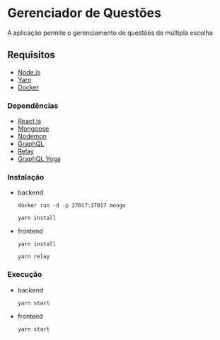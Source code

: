 # Gerenciador de Questões

A aplicação permite o gerenciamento de questões de múltipla escolha

## Requisitos

- [Node.js](https://nodejs.org/en/download/)
- [Yarn](https://yarnpkg.com)
- [Docker](https://www.docker.com)

### Dependências

- [React.js](https://reactjs.org/)
- [Mongoose](https://mongoosejs.com/docs/connections.html)
- [Nodemon](https://nodemon.io)
- [GraphQL](https://graphql.org)
- [Relay](https://relay.dev)
- [GraphQL Yoga](https://www.npmjs.com/package/graphql-yoga)

### Instalação

- backend 

   `docker run -d -p 27017:27017 mongo`
   
   `yarn install`
- frontend 

   `yarn install`
   
   `yarn relay`
   
### Execução

- backend 

   `yarn start`
   
- frontend 

   `yarn start`
   
